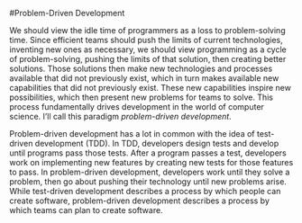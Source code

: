 #Problem-Driven Development

We should view the idle time of programmers as a loss to problem-solving time. Since efficient teams should push the limits of current technologies, inventing new ones as necessary, we should view programming as a cycle of problem-solving, pushing the limits of that solution, then creating better solutions. Those solutions then make new technologies and processes available that did not previously exist, which in turn makes available new capabilities that did not previously exist. These new capabilities inspire new possibilities, which then present new problems for teams to solve. This process fundamentally drives development in the world of computer science. I’ll call this paradigm *problem-driven development*. 

Problem-driven development has a lot in common with the idea of test-driven development (TDD). In TDD, developers design tests and develop until programs pass those tests. After a program passes a test, developers work on implementing new features by creating new tests for those features to pass. In problem-driven development, developers work until they solve a problem, then go about pushing their technology until new problems arise. While test-driven development describes a process by which people can create software, problem-driven development describes a process by which teams can plan to create software.